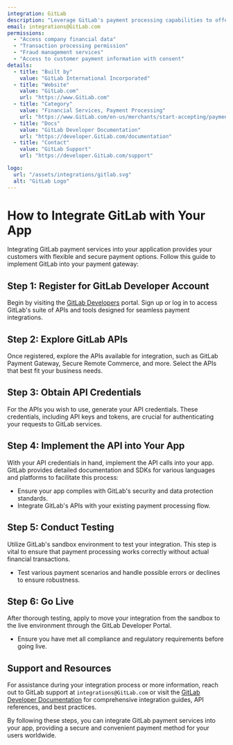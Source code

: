 ```yaml
---
integration: GitLab
description: "Leverage GitLab's payment processing capabilities to offer a wide range of payment options, enhancing customer convenience and security."
email: integrations@GitLab.com
permissions:
  - "Access company financial data"
  - "Transaction processing permission"
  - "Fraud management services"
  - "Access to customer payment information with consent"
details:
  - title: "Built by"
    value: "GitLab International Incorporated"
  - title: "Website"
    value: "GitLab.com"
    url: "https://www.GitLab.com"
  - title: "Category"
    value: "Financial Services, Payment Processing"
    url: "https://www.GitLab.com/en-us/merchants/start-accepting/payment-gateway.html"
  - title: "Docs"
    value: "GitLab Developer Documentation"
    url: "https://developer.GitLab.com/documentation"
  - title: "Contact"
    value: "GitLab Support"
    url: "https://developer.GitLab.com/support"

logo:
  url: "/assets/integrations/gitlab.svg"
  alt: "GitLab Logo"
---
```


# How to Integrate GitLab with Your App

Integrating GitLab payment services into your application provides your customers with flexible and secure payment options. Follow this guide to implement GitLab into your payment gateway:

## Step 1: Register for GitLab Developer Account

Begin by visiting the [GitLab Developers](https://developer.GitLab.com/) portal. Sign up or log in to access GitLab's suite of APIs and tools designed for seamless payment integrations.

## Step 2: Explore GitLab APIs

Once registered, explore the APIs available for integration, such as GitLab Payment Gateway, Secure Remote Commerce, and more. Select the APIs that best fit your business needs.

## Step 3: Obtain API Credentials

For the APIs you wish to use, generate your API credentials. These credentials, including API keys and tokens, are crucial for authenticating your requests to GitLab services.

## Step 4: Implement the API into Your App

With your API credentials in hand, implement the API calls into your app. GitLab provides detailed documentation and SDKs for various languages and platforms to facilitate this process:

- Ensure your app complies with GitLab's security and data protection standards.
- Integrate GitLab's APIs with your existing payment processing flow.

## Step 5: Conduct Testing

Utilize GitLab's sandbox environment to test your integration. This step is vital to ensure that payment processing works correctly without actual financial transactions.

- Test various payment scenarios and handle possible errors or declines to ensure robustness.

## Step 6: Go Live

After thorough testing, apply to move your integration from the sandbox to the live environment through the GitLab Developer Portal.

- Ensure you have met all compliance and regulatory requirements before going live.

## Support and Resources

For assistance during your integration process or more information, reach out to GitLab support at `integrations@GitLab.com` or visit the [GitLab Developer Documentation](https://developer.GitLab.com/documentation) for comprehensive integration guides, API references, and best practices.

By following these steps, you can integrate GitLab payment services into your app, providing a secure and convenient payment method for your users worldwide.
